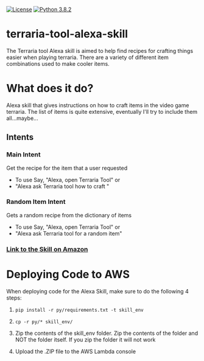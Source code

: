 [![License](https://img.shields.io/badge/License-Apache%202.0-blue.svg)](https://raw.githubusercontent.com/jpburnett/byu-facts-alexa-skill/master/LICENSE)
[![Python 3.8.2](https://img.shields.io/badge/python-3.8.2-blue.svg)](https://www.python.org/downloads/release/python-382/)

# terraria-tool-alexa-skill
The Terraria tool Alexa skill is aimed to help find recipes for crafting things easier when playing terraria. There are a variety of different item combinations used to make cooler items. 


# What does it do?
Alexa skill that gives instructions on how to craft items in the video game terraria.
The list of items is quite extensive, eventually I'll try to include them all...maybe...

## Intents
 
### Main Intent 
Get the recipe for the item that a user requested
- To use Say, "Alexa, open Terraria Tool" or
- "Alexa ask Terraria tool how to craft <Item Name Here>" 

### Random Item Intent
Gets a random recipe from the dictionary of items
- To use Say, "Alexa, open Terraria Tool" or
- "Alexa ask Terraria tool for a random item"

### [Link to the Skill on Amazon](https://www.amazon.com/Parker-Burnett-Terraria-Tool/dp/B075831DPC/ref=sr_1_1?dchild=1&keywords=Terraria+tool&qid=1590714662&s=digital-skills&sr=1-1)



# Deploying Code to AWS 

When deploying code for the Alexa Skill, make sure to do the following 4 steps:

1. ```pip install -r py/requirements.txt -t skill_env```

2. ```cp -r py/* skill_env/```

3. Zip the contents of the skill_env folder. Zip the contents of the folder and NOT the folder itself. If you zip the folder it will not work

4. Upload the .ZIP file to the AWS Lambda console
